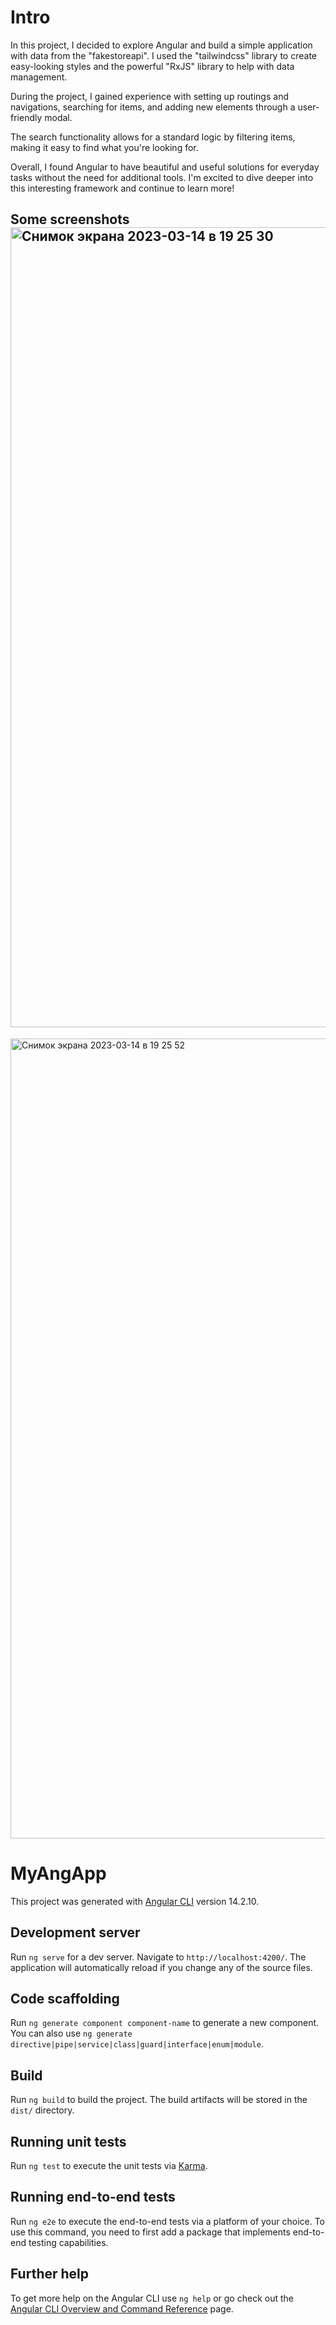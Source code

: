 # Intro

In this project, I decided to explore Angular and build a simple application with data from the "fakestoreapi". I used the "tailwindcss" library to create easy-looking styles and the powerful "RxJS" library to help with data management.

During the project, I gained experience with setting up routings and navigations, searching for items, and adding new elements through a user-friendly modal.

The search functionality allows for a standard logic by filtering items, making it easy to find what you're looking for.

Overall, I found Angular to have beautiful and useful solutions for everyday tasks without the need for additional tools. I'm excited to dive deeper into this interesting framework and continue to learn more!

## Some screenshots<img width="1280" alt="Снимок экрана 2023-03-14 в 19 25 30" src="https://user-images.githubusercontent.com/95095531/225072271-b0eb6d5d-1b86-4b8a-baab-6664ed2e6d06.png">
<img width="1280" alt="Снимок экрана 2023-03-14 в 19 25 52" src="https://user-images.githubusercontent.com/95095531/225072290-34eeed99-e9ca-4bce-ab50-387f8a3999c0.png">



# MyAngApp

This project was generated with [Angular CLI](https://github.com/angular/angular-cli) version 14.2.10.

## Development server

Run `ng serve` for a dev server. Navigate to `http://localhost:4200/`. The application will automatically reload if you change any of the source files.

## Code scaffolding

Run `ng generate component component-name` to generate a new component. You can also use `ng generate directive|pipe|service|class|guard|interface|enum|module`.

## Build

Run `ng build` to build the project. The build artifacts will be stored in the `dist/` directory.

## Running unit tests

Run `ng test` to execute the unit tests via [Karma](https://karma-runner.github.io).

## Running end-to-end tests

Run `ng e2e` to execute the end-to-end tests via a platform of your choice. To use this command, you need to first add a package that implements end-to-end testing capabilities.

## Further help

To get more help on the Angular CLI use `ng help` or go check out the [Angular CLI Overview and Command Reference](https://angular.io/cli) page.
